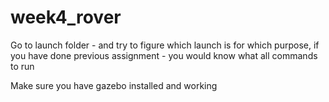# week4_rover

Go to launch folder - and try to figure which launch is for which purpose, if you have done previous assignment - you would know what all commands to run

Make sure you have gazebo installed and working
